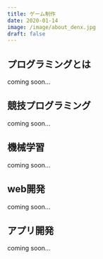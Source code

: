 ```yaml
---
title: ゲーム制作
date: 2020-01-14
image: /image/about_denx.jpg
draft: false
---
```


## プログラミングとは
coming soon...

## 競技プログラミング

coming soon...

## 機械学習
coming soon...

## web開発
coming soon...
## アプリ開発
coming soon...